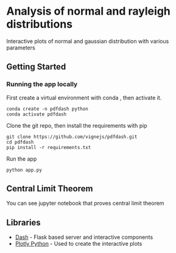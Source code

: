 # **Analysis of normal and rayleigh distributions**
Interactive plots of normal and gaussian distribution with various parameters
## Getting Started

### Running the app locally

First create a virtual environment with conda , then activate it.

```
conda create -n pdfdash python
conda activate pdfdash
```

Clone the git repo, then install the requirements with pip
```
git clone https://github.com/vignejs/pdfdash.git
cd pdfdash
pip install -r requirements.txt
```

Run the app
```
python app.py
```

## Central Limit Theorem
You can see jupyter notebook that proves central limit theorem

## Libraries
* [Dash](https://dash.plot.ly/) - Flask based server and interactive components
* [Plotly Python](https://plot.ly/python/) - Used to create the interactive plots
